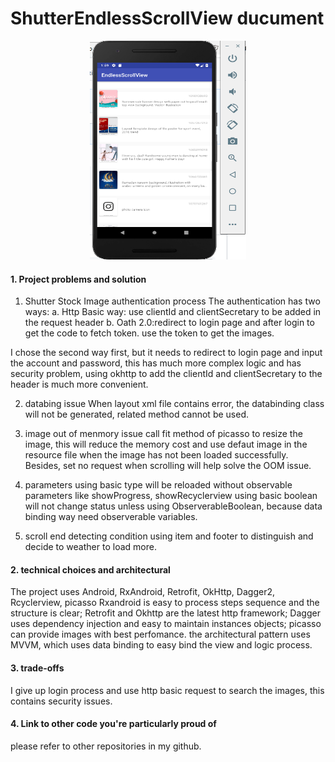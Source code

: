 # ShutterEndlessScrollView ducument
<div align=center><img width="250" height="350" src="https://github.com/georgekwock/ShutterEndlessScrollView/blob/master/EnlessScrollView.png"/></div>

#### 1. Project problems and solution
1. Shutter Stock Image authentication process
The authentication has two ways:
a. Http Basic way: use clientId and clientSecretary to be added in the request header
b. Oath 2.0:redirect to login page and after login to get the code to fetch token. use the token to get the images.

I chose the second way first, but it needs to redirect to login page and input the account and password, this has much more complex logic and has security problem, using okhttp to add the clientId and clientSecretary to the header is much more convenient.

2. databing issue
When layout xml file contains error, the databinding class will not be generated, related method cannot be used.

3. image out of menmory issue
call fit method of picasso to resize the image, this will reduce the memory cost and use defaut image in the resource file when the image has not been loaded successfully. Besides, set no request when scrolling will help solve the OOM issue.

4. parameters using basic type will be reloaded without observable
parameters like showProgress, showRecyclerview using basic boolean will not change status unless using ObserverableBoolean, because data binding way need observerable variables.

5. scroll end detecting condition
using item and footer to distinguish and decide to weather to load more.

#### 2. technical choices and architectural
The project uses Android, RxAndroid, Retrofit, OkHttp, Dagger2, Rcyclerview, picasso
Rxandroid is easy to process steps sequence and the structure is clear;
Retrofit and Okhttp are the latest http framework;
Dagger uses dependency injection and easy to maintain instances objects;
picasso can provide images with best perfomance.
the architectural pattern uses MVVM, which uses data binding to easy bind the view and logic process.

#### 3. trade-offs
I give up login process and use http basic request to search the images, this contains security issues.

#### 4. Link to other code you're particularly proud of
please refer to other repositories in my github.
